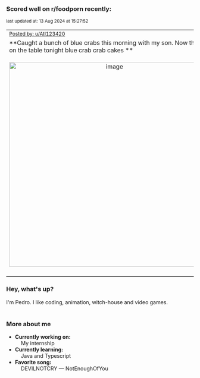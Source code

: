 ### Scored well on r/foodporn recently:

<p align="left"><sub>last updated at: 13 Aug 2024 at 15:27:52</sub></p>

|   |
| --- |
| <sub>[Posted by: u/Atl123420][source]</sub> |
| **Caught a bunch of blue crabs this morning with my son. Now they are on the table tonight blue crab crab cakes ** | 
|<p align="center"> <img alt="image" src="https://i.redd.it/iv5e9i46mxhd1.jpeg" width="550" /> </p>|
|   |

### Hey, what's up?

I'm Pedro. I like coding, animation, witch-house and video games.<br><br>

### More about me
- **Currently working on:**  
&nbsp;&nbsp;&nbsp;&nbsp;My internship
- **Currently learning:**  
&nbsp;&nbsp;&nbsp;&nbsp;Java and Typescript
- **Favorite song:**  
&nbsp;&nbsp;&nbsp;&nbsp;DEVILNOTCRY — NotEnoughOfYou<br><br>

  



  
  
  
[linkedin]: https://linkedin.com/in/pedro-h-r-gomes-8a487b14a/
[gmail]: mailto:pilique11@gmail.com
[source]: https://reddit.com/r/FoodPorn/comments/1ep809s/caught_a_bunch_of_blue_crabs_this_morning_with_my/
[redditAPI]: https://www.reddit.com/dev/api/